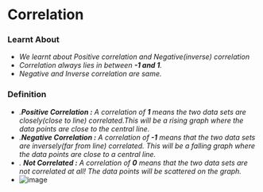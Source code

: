 # Correlation

### Learnt About
  * *We learnt about Positive correlation and Negative(inverse) correlation*
  * *Correlation always lies in between **-1 and 1**.*
  * *Negative and Inverse correlation are same.*
   
 ### Definition
  * *.**Positive Correlation :** A correlation of **1** means the two data sets are closely(close to line) correlated.This will be a rising graph where the data points are close to the central line.*
  *  *.**Negative Correlation :** A correlation of **-1** means that the two data sets are inversely(far from line) correlated. This will be a falling graph where the data points are close to a central line.*
  *  *. **Not Correlated :** A correlation of **0** means that the two data sets are not correlated at all! The data points will be scattered on the graph.*
  * ![image](https://user-images.githubusercontent.com/74312429/131808154-09195ab8-5dd6-45d4-8b66-214e9b2cf583.png)
